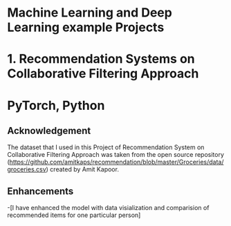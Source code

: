 # Machine Learning and Deep Learning example Projects
# 1. Recommendation Systems on Collaborative Filtering Approach
# PyTorch, Python

## Acknowledgement

The dataset that I used in this Project of Recommendation System on Collaborative Filtering Approach was taken from the open source repository (https://github.com/amitkaps/recommendation/blob/master/Groceries/data/groceries.csv) created by Amit Kapoor. 

## Enhancements

-[I have enhanced the model with data visialization and comparision of recommended items for one particular person]
